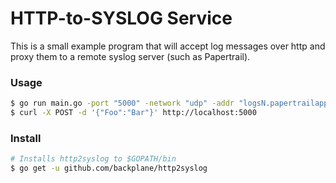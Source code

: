 # HTTP-to-SYSLOG Service

This is a small example program that will accept log messages over http and proxy them to a remote syslog server (such as Papertrail).

### Usage

```sh
$ go run main.go -port "5000" -network "udp" -addr "logsN.papertrailapp.com:XXXXX" -tag "myapp"
$ curl -X POST -d '{"Foo":"Bar"}' http://localhost:5000
```

### Install

```sh
# Installs http2syslog to $GOPATH/bin
$ go get -u github.com/backplane/http2syslog
```
